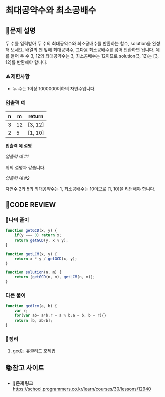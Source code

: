 # 최대공약수와 최소공배수

## **📝문제 설명**

두 수를 입력받아 두 수의 최대공약수와 최소공배수를 반환하는 함수, solution을 완성해 보세요. 배열의 맨 앞에 최대공약수, 그다음 최소공배수를 넣어 반환하면 됩니다. 예를 들어 두 수 3, 12의 최대공약수는 3, 최소공배수는 12이므로 solution(3, 12)는 [3, 12]를 반환해야 합니다.

### **⚠제한사항**

- 두 수는 1이상 1000000이하의 자연수입니다.

### **입출력 예**

| n   | m   | return  |
| --- | --- | ------- |
| 3   | 12  | [3, 12] |
| 2   | 5   | [1, 10] |

**입출력 예 설명**

*입출력 예 #1*

위의 설명과 같습니다.

*입출력 예 #2*

자연수 2와 5의 최대공약수는 1, 최소공배수는 10이므로 [1, 10]을 리턴해야 합니다.

## **🧐CODE REVIEW**

### **🧾나의 풀이**

```js
function getGCD(x, y) {
    if(y === 0) return x;
    return getGCD(y, x % y);
}

function getLCM(x, y) {
    return x * y / getGCD(x, y);
}

function solution(n, m) {
    return [getGCD(n, m), getLCM(n, m)];
}
```

### **다른 풀이**

```js
function gcdlcm(a, b) {
    var r;
    for(var ab= a*b;r = a % b;a = b, b = r){}
    return [b, ab/b];
}
```

### **🔖정리**

1. gcd는 유클리드 호제법

## 📚참고 사이트

- **🔗문제 링크**<br/>
https://school.programmers.co.kr/learn/courses/30/lessons/12940
